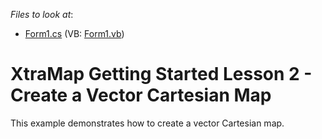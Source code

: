 <!-- default file list -->
*Files to look at*:

* [Form1.cs](./CS/WinForms_MapControl_Lesson2/Form1.cs) (VB: [Form1.vb](./VB/WinForms_MapControl_Lesson2/Form1.vb))
<!-- default file list end -->
# XtraMap Getting Started Lesson 2 - Create a Vector Cartesian Map


This example demonstrates how to create a vector Cartesian map.

<br/>


